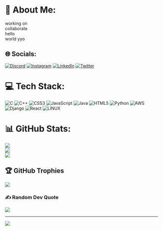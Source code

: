 # 💫 About Me:
working on<br>collaborate<br>hello<br>world yyo


## 🌐 Socials:
[![Discord](https://img.shields.io/badge/Discord-%237289DA.svg?logo=discord&logoColor=white)](https://discord.gg/PdRajan) [![Instagram](https://img.shields.io/badge/Instagram-%23E4405F.svg?logo=Instagram&logoColor=white)](https://instagram.com/itspdrajan) [![LinkedIn](https://img.shields.io/badge/LinkedIn-%230077B5.svg?logo=linkedin&logoColor=white)](https://linkedin.com/in/pd-rajan-3ab998267) [![Twitter](https://img.shields.io/badge/Twitter-%231DA1F2.svg?logo=Twitter&logoColor=white)](https://twitter.com/ItsPdRajan) 

# 💻 Tech Stack:
![C](https://img.shields.io/badge/c-%2300599C.svg?style=for-the-badge&logo=c&logoColor=white) ![C++](https://img.shields.io/badge/c++-%2300599C.svg?style=for-the-badge&logo=c%2B%2B&logoColor=white) ![CSS3](https://img.shields.io/badge/css3-%231572B6.svg?style=for-the-badge&logo=css3&logoColor=white) ![JavaScript](https://img.shields.io/badge/javascript-%23323330.svg?style=for-the-badge&logo=javascript&logoColor=%23F7DF1E) ![Java](https://img.shields.io/badge/java-%23ED8B00.svg?style=for-the-badge&logo=java&logoColor=white) ![HTML5](https://img.shields.io/badge/html5-%23E34F26.svg?style=for-the-badge&logo=html5&logoColor=white) ![Python](https://img.shields.io/badge/python-3670A0?style=for-the-badge&logo=python&logoColor=ffdd54) ![AWS](https://img.shields.io/badge/AWS-%23FF9900.svg?style=for-the-badge&logo=amazon-aws&logoColor=white) ![Django](https://img.shields.io/badge/django-%23092E20.svg?style=for-the-badge&logo=django&logoColor=white) ![React](https://img.shields.io/badge/react-%2320232a.svg?style=for-the-badge&logo=react&logoColor=%2361DAFB) ![LINUX](https://img.shields.io/badge/Linux-FCC624?style=for-the-badge&logo=linux&logoColor=black)
# 📊 GitHub Stats:
![](https://github-readme-stats.vercel.app/api?username=itspdrajan&theme=radical&hide_border=true&include_all_commits=true&count_private=true)<br/>
![](https://github-readme-streak-stats.herokuapp.com/?user=itspdrajan&theme=radical&hide_border=true)<br/>
![](https://github-readme-stats.vercel.app/api/top-langs/?username=itspdrajan&theme=radical&hide_border=true&include_all_commits=true&count_private=true&layout=compact)

## 🏆 GitHub Trophies
![](https://github-profile-trophy.vercel.app/?username=itspdrajan&theme=radical&no-frame=true&no-bg=true&margin-w=4)

### ✍️ Random Dev Quote
![](https://quotes-github-readme.vercel.app/api?type=horizontal&theme=radical)

---
[![](https://visitcount.itsvg.in/api?id=itspdrajan&icon=0&color=0)](https://visitcount.itsvg.in)

<!-- Proudly created with GPRM ( https://gprm.itsvg.in ) -->
